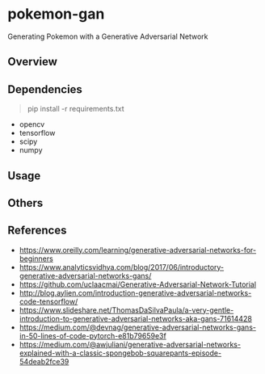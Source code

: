 # pokemon-gan
Generating Pokemon with a Generative Adversarial Network

## Overview

## Dependencies
> pip install -r requirements.txt

* opencv
* tensorflow
* scipy
* numpy

## Usage


## Others


## References
* https://www.oreilly.com/learning/generative-adversarial-networks-for-beginners
* https://www.analyticsvidhya.com/blog/2017/06/introductory-generative-adversarial-networks-gans/
* https://github.com/uclaacmai/Generative-Adversarial-Network-Tutorial
* http://blog.aylien.com/introduction-generative-adversarial-networks-code-tensorflow/
* https://www.slideshare.net/ThomasDaSilvaPaula/a-very-gentle-introduction-to-generative-adversarial-networks-aka-gans-71614428
* https://medium.com/@devnag/generative-adversarial-networks-gans-in-50-lines-of-code-pytorch-e81b79659e3f
* https://medium.com/@awjuliani/generative-adversarial-networks-explained-with-a-classic-spongebob-squarepants-episode-54deab2fce39

